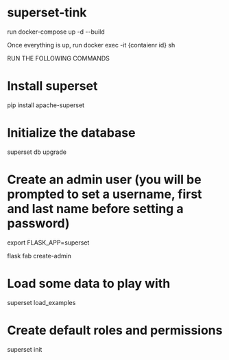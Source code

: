 # superset-tink

run docker-compose up -d --build

Once everything is up, run docker exec -it {contaienr id} sh

RUN THE FOLLOWING COMMANDS
# Install superset
pip install apache-superset

# Initialize the database
superset db upgrade

# Create an admin user (you will be prompted to set a username, first and last name before setting a password)
export FLASK_APP=superset

flask fab create-admin

# Load some data to play with
superset load_examples

# Create default roles and permissions
superset init
